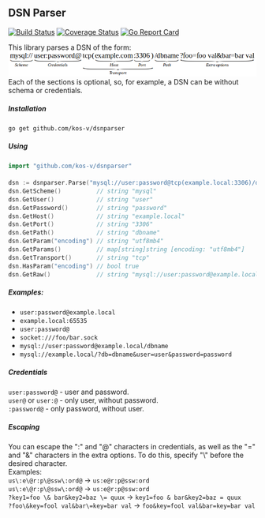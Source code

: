 ## DSN Parser
[![Build Status](https://app.travis-ci.com/kos-v/dsnparser.svg?branch=main)](https://app.travis-ci.com/kos-v/dsnparser)
[![Coverage Status](https://codecov.io/gh/kos-v/dsnparser/branch/main/graph/badge.svg)](https://codecov.io/gh/kos-v/dsnparser)
[![Go Report Card](https://goreportcard.com/badge/github.com/kos-v/dsnparser)](https://goreportcard.com/report/github.com/kos-v/dsnparser)

This library parses a DSN of the form:  
![](doc/structure.png)  
Each of the sections is optional, so, for example, a DSN can be without schema or credentials.  

##### Installation
```shell
go get github.com/kos-v/dsnparser
```

##### Using
```go
import "github.com/kos-v/dsnparser"

dsn := dsnparser.Parse("mysql://user:password@tcp(example.local:3306)/dbname?encoding=utf8mb4");
dsn.GetScheme()          // string "mysql"
dsn.GetUser()            // string "user"
dsn.GetPassword()        // string "password"
dsn.GetHost()            // string "example.local"
dsn.GetPort()            // string "3306"
dsn.GetPath()            // string "dbname"
dsn.GetParam("encoding") // string "utf8mb4"
dsn.GetParams()          // map[string]string [encoding: "utf8mb4"]
dsn.GetTransport()       // string "tcp"
dsn.HasParam("encoding") // bool true
dsn.GetRaw()             // string "mysql://user:password@example.local:3306/dbname?encoding=utf8mb4"
```

##### Examples:
- `user:password@example.local`
- `example.local:65535`
- `user:password@`
- `socket:///foo/bar.sock`
- `mysql://user:password@example.local/dbname`
- `mysql://example.local/?db=dbname&user=user&password=password`

##### Credentials
`user:password@` - user and password.  
`user@` or `user:@` - only user, without password.  
`:password@` - only password, without user.  

##### Escaping
You can escape the ":" and "@" characters in credentials, as well as the "=" and "&" characters in the extra options. To do this, specify "\\" before the desired character.  
Examples:  
`us\:e\@r:p\@ssw\:ord@` -> `us:e@r:p@ssw:ord`  
`us\:e\@r:p\@ssw\:ord@` -> `us:e@r:p@ssw:ord`  
`?key1=foo \& bar&key2=baz \= quux` -> `key1=foo & bar&key2=baz = quux`  
`?foo\&key=fool val&bar\=key=bar val` -> `foo&key=fool val&bar=key=bar val`  
